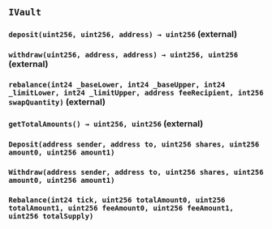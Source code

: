 ## `IVault`






### `deposit(uint256, uint256, address) → uint256` (external)





### `withdraw(uint256, address, address) → uint256, uint256` (external)





### `rebalance(int24 _baseLower, int24 _baseUpper, int24 _limitLower, int24 _limitUpper, address feeRecipient, int256 swapQuantity)` (external)





### `getTotalAmounts() → uint256, uint256` (external)






### `Deposit(address sender, address to, uint256 shares, uint256 amount0, uint256 amount1)`





### `Withdraw(address sender, address to, uint256 shares, uint256 amount0, uint256 amount1)`





### `Rebalance(int24 tick, uint256 totalAmount0, uint256 totalAmount1, uint256 feeAmount0, uint256 feeAmount1, uint256 totalSupply)`





